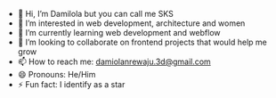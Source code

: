 - 👋 Hi, I’m Damilola but you can call me SKS
- 👀 I’m interested in web development, architecture and women
- 🌱 I’m currently learning web development and webflow
- 💞️ I’m looking to collaborate on frontend projects that would help me grow
- 📫 How to reach me: damiolanrewaju.3d@gmail.com
- 😄 Pronouns: He/Him
- ⚡ Fun fact: I identify as a star

<!---
dami-sks/dami-sks is a ✨ special ✨ repository because its `README.md` (this file) appears on your GitHub profile.
You can click the Preview link to take a look at your changes.
--->
